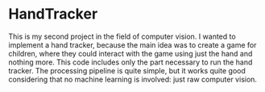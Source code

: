 # HandTracker
This is my second project in the field of computer vision. I wanted to implement a hand tracker, because the main idea was to create
a game for children, where they could interact with the game using just the hand and nothing more. This code includes only the part
necessary to run the hand tracker.
The processing pipeline is quite simple, but it works quite good considering that no machine learning is involved: just raw computer vision.
